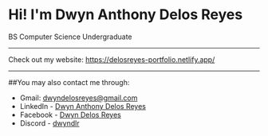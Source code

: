 # Hi! I'm Dwyn Anthony Delos Reyes
BS Computer Science Undergraduate
____________________________________________________
Check out my website:
https://delosreyes-portfolio.netlify.app/
____________________________________________________
##You may also contact me through:
- Gmail: dwyndelosreyes@gmail.com
- LinkedIn - [Dwyn Anthony Delos Reyes](https://www.linkedin.com/in/dwyn-delos-reyes)
- Facebook - [Dwyn Delos Reyes](https://www.facebook.com/3671Hillcrest.Ave/)
- Discord - [dwyndlr](https://discord.com/channels/876801021530210334)
